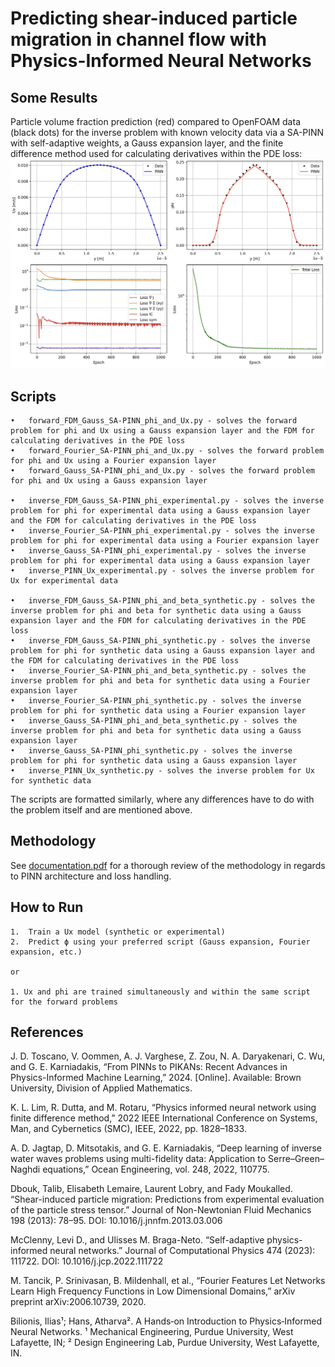 # Predicting shear-induced particle migration in channel flow with Physics-Informed Neural Networks

## Some Results

Particle volume fraction prediction (red) compared to OpenFOAM data (black dots) for the inverse problem with known velocity data via a SA-PINN with self-adaptive weights, a Gauss expansion layer, and the finite difference method used for calculating derivatives within the PDE loss:
![SAPINN](assets/gauss_FDM_phi.png)

## Scripts
	•	forward_FDM_Gauss_SA-PINN_phi_and_Ux.py - solves the forward problem for phi and Ux using a Gauss expansion layer and the FDM for calculating derivatives in the PDE loss
 	•	forward_Fourier_SA-PINN_phi_and_Ux.py - solves the forward problem for phi and Ux using a Fourier expansion layer
  	•	forward_Gauss_SA-PINN_phi_and_Ux.py - solves the forward problem for phi and Ux using a Gauss expansion layer
  
	•	inverse_FDM_Gauss_SA-PINN_phi_experimental.py - solves the inverse problem for phi for experimental data using a Gauss expansion layer and the FDM for calculating derivatives in the PDE loss
	•	inverse_Fourier_SA-PINN_phi_experimental.py - solves the inverse problem for phi for experimental data using a Fourier expansion layer
 	•	inverse_Gauss_SA-PINN_phi_experimental.py - solves the inverse problem for phi for experimental data using a Gauss expansion layer
  	•	inverse_PINN_Ux_experimental.py - solves the inverse problem for Ux for experimental data
 
	•	inverse_FDM_Gauss_SA-PINN_phi_and_beta_synthetic.py - solves the inverse problem for phi and beta for synthetic data using a Gauss expansion layer and the FDM for calculating derivatives in the PDE loss
 	•	inverse_FDM_Gauss_SA-PINN_phi_synthetic.py - solves the inverse problem for phi for synthetic data using a Gauss expansion layer and the FDM for calculating derivatives in the PDE loss
  	•	inverse_Fourier_SA-PINN_phi_and_beta_synthetic.py - solves the inverse problem for phi and beta for synthetic data using a Fourier expansion layer
   	•	inverse_Fourier_SA-PINN_phi_synthetic.py - solves the inverse problem for phi for synthetic data using a Fourier expansion layer
	•	inverse_Gauss_SA-PINN_phi_and_beta_synthetic.py - solves the inverse problem for phi and beta for synthetic data using a Gauss expansion layer
  	•	inverse_Gauss_SA-PINN_phi_synthetic.py - solves the inverse problem for phi for synthetic data using a Gauss expansion layer
   	•	inverse_PINN_Ux_synthetic.py - solves the inverse problem for Ux for synthetic data


The scripts are formatted similarly, where any differences have to do with the problem itself and are mentioned above. 

## Methodology

See [documentation.pdf](documentation.pdf) for a thorough review of the methodology in regards to PINN architecture and loss handling.

## How to Run

	1.	Train a Ux model (synthetic or experimental)
	2.	Predict ϕ using your preferred script (Gauss expansion, Fourier expansion, etc.)

	or 

 	1. Ux and phi are trained simultaneously and within the same script for the forward problems

## References

J. D. Toscano, V. Oommen, A. J. Varghese, Z. Zou, N. A. Daryakenari, C. Wu, and G. E. Karniadakis, “From PINNs to PIKANs: Recent Advances in Physics-Informed Machine Learning,” 2024. [Online]. Available: Brown University, Division of Applied Mathematics.

K. L. Lim, R. Dutta, and M. Rotaru, “Physics informed neural network using finite difference method,” 2022 IEEE International Conference on Systems, Man, and Cybernetics (SMC), IEEE, 2022, pp. 1828–1833.

A. D. Jagtap, D. Mitsotakis, and G. E. Karniadakis, “Deep learning of inverse water waves problems using multi-fidelity data: Application to Serre–Green–Naghdi equations,” Ocean Engineering, vol. 248, 2022, 110775.

Dbouk, Talib, Elisabeth Lemaire, Laurent Lobry, and Fady Moukalled. “Shear-induced particle migration: Predictions from experimental evaluation of the particle stress tensor.” Journal of Non-Newtonian Fluid Mechanics 198 (2013): 78–95. DOI: 10.1016/j.jnnfm.2013.03.006

McClenny, Levi D., and Ulisses M. Braga-Neto. “Self-adaptive physics-informed neural networks.” Journal of Computational Physics 474 (2023): 111722. DOI: 10.1016/j.jcp.2022.111722

M. Tancik, P. Srinivasan, B. Mildenhall, et al., “Fourier Features Let Networks Learn High Frequency Functions in Low Dimensional Domains,” arXiv preprint arXiv:2006.10739, 2020.

Bilionis, Ilias¹; Hans, Atharva². A Hands‑on Introduction to Physics‑Informed Neural Networks. ¹ Mechanical Engineering, Purdue University, West Lafayette, IN; ² Design Engineering Lab, Purdue University, West Lafayette, IN.
